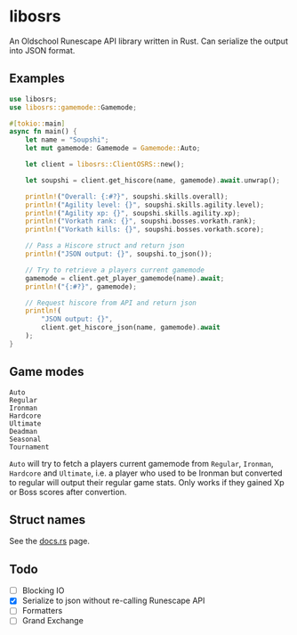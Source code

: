 # libosrs

An Oldschool Runescape API library written in Rust. Can serialize the output into JSON format.

## Examples

```rust
use libosrs;
use libosrs::gamemode::Gamemode;

#[tokio::main]
async fn main() {
    let name = "Soupshi";
    let mut gamemode: Gamemode = Gamemode::Auto;

    let client = libosrs::ClientOSRS::new();

    let soupshi = client.get_hiscore(name, gamemode).await.unwrap();

    println!("Overall: {:#?}", soupshi.skills.overall);
    println!("Agility level: {}", soupshi.skills.agility.level);
    println!("Agility xp: {}", soupshi.skills.agility.xp);
    println!("Vorkath rank: {}", soupshi.bosses.vorkath.rank);
    println!("Vorkath kills: {}", soupshi.bosses.vorkath.score);

    // Pass a Hiscore struct and return json
    println!("JSON output: {}", soupshi.to_json());

    // Try to retrieve a players current gamemode
    gamemode = client.get_player_gamemode(name).await;
    println!("{:#?}", gamemode);

    // Request hiscore from API and return json
    println!(
        "JSON output: {}",
        client.get_hiscore_json(name, gamemode).await
    );
}

```

## Game modes

```
Auto
Regular
Ironman
Hardcore
Ultimate
Deadman
Seasonal
Tournament

```

`Auto` will try to fetch a players current gamemode from `Regular`, `Ironman`, `Hardcore` and `Ultimate`, i.e. a player who used to be Ironman but converted to regular will output their regular game stats. Only works if they gained Xp or Boss scores after convertion.

## Struct names

See the [docs.rs](https://docs.rs/libosrs/0.1.1/libosrs/hiscore/index.html) page.

## Todo

- [ ] Blocking IO
- [x] Serialize to json without re-calling Runescape API
- [ ] Formatters
- [ ] Grand Exchange
